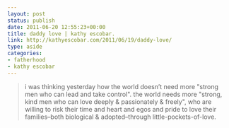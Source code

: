 ```yaml
---
layout: post
status: publish
date: 2011-06-20 12:55:23+00:00
title: daddy love | kathy escobar.
link: http://kathyescobar.com/2011/06/19/daddy-love/
type: aside
categories:
- fatherhood
- kathy escobar
---
```


> i was thinking yesterday how the world doesn’t need more "strong men who can lead and take control". the world needs more "strong, kind men who can love deeply & passionately & freely", who are willing to risk their time and heart and egos and pride to love their families–both biological & adopted–through little-pockets-of-love.
